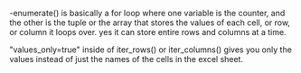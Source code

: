 -enumerate() is basically a for loop where one variable is the counter, and the other is the tuple or the array that stores the values of each cell, or row, or column it loops over. yes it can store entire rows and columns at a time.


"values_only=true" inside of iter_rows() or iter_columns() gives you only the values instead of just the names of the cells in the excel sheet. 